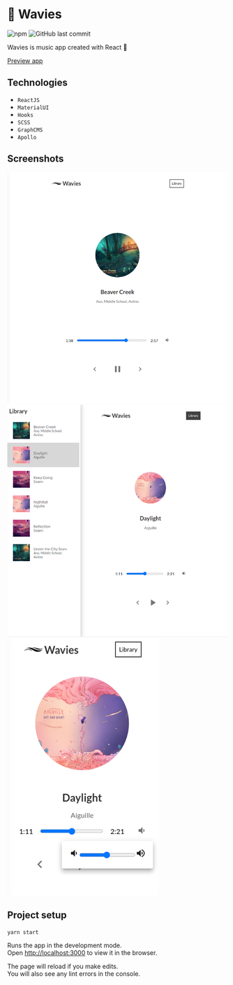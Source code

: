 # :ocean: Wavies

![npm](https://img.shields.io/npm/v/npm)
![GitHub last commit](https://img.shields.io/github/last-commit/dominikwozniak/Wavies)

Wavies is music app created with React :musical_note: 

[Preview app](https://wavies.netlify.app/)

## Technologies

* `ReactJS`
* `MaterialUI`
* `Hooks`
* `SCSS`
* `GraphCMS`
* `Apollo`

## Screenshots

![ss1](./ss/ss1.png)
![ss2](./ss/ss2.png)
![ss3](./ss/ss3.png)

## Project setup

`yarn start`

Runs the app in the development mode.\
Open [http://localhost:3000](http://localhost:3000) to view it in the browser.

The page will reload if you make edits.\
You will also see any lint errors in the console.
